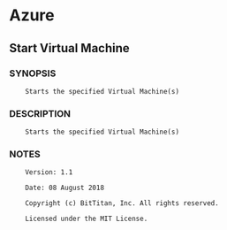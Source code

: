 # Azure
## Start Virtual Machine
### SYNOPSIS
```
    Starts the specified Virtual Machine(s)
```
### DESCRIPTION
```
    Starts the specified Virtual Machine(s)
```
### NOTES
```
    Version: 1.1
    Date: 08 August 2018
    Copyright (c) BitTitan, Inc. All rights reserved.
    Licensed under the MIT License.
```

